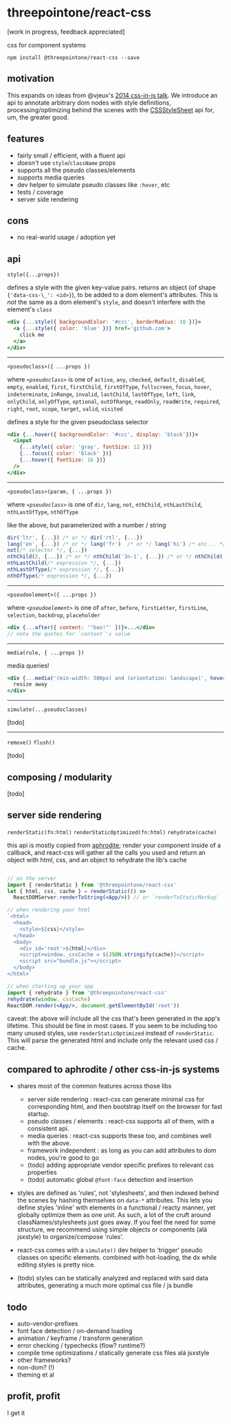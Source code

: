 # threepointone/react-css

[work in progress, feedback appreciated]

css for component systems

`npm install @threepointone/react-css --save`

motivation
---

This expands on ideas from @vjeux's [2014 css-in-js talk](https://speakerdeck.com/vjeux/react-css-in-js).
We introduce an api to annotate arbitrary dom nodes with style definitions, processing/optimizing behind the scenes
with the [CSSStyleSheet](https://developer.mozilla.org/en-US/docs/Web/API/CSSStyleSheet)
api for, um, the greater good.

features
---

- fairly small / efficient, with a fluent api
- _doesn't_ use `style`/`className` props
- supports all the pseudo classes/elements
- supports media queries
- dev helper to simulate pseudo classes like `:hover`, etc
- tests / coverage
- server side rendering

cons
---

- no real-world usage / adoption yet

api
---

`style({...props})`

defines a style with the given key-value pairs. returns an object (of shape `{'data-css-\_': <id>}`),
to be added to a dom element's attributes. This is *not* the same as a dom element's `style`,
and doesn't interfere with the element's `class`

```jsx
<div {...style({ backgroundColor: '#ccc', borderRadius: 10 })}>
  <a {...style({ color: 'blue' })} href='github.com'>
    click me
  </a>
</div>
```

---

`<pseudoclass>({ ...props })`

where _`<pseudoclass>`_ is one of `active`, `any`, `checked`, `default`, `disabled`,
`empty`, `enabled`, `first`, `firstChild`, `firstOfType`, `fullscreen`,
`focus`, `hover`, `indeterminate`, `inRange`, `invalid`, `lastChild`,
`lastOfType`, `left`, `link`, `onlyChild`, `onlyOfType`, `optional`,
`outOfRange`, `readOnly`, `readWrite`, `required`, `right`, `root`, `scope`,
`target`, `valid`, `visited`

defines a style for the given pseudoclass selector

```jsx
<div {...hover({ backgroundColor: '#ccc', display: 'block'})}>
  <input
    {...style({ color: 'gray', fontSize: 12 })}
    {...focus({ color: 'black' })}
    {...hover({ fontSize: 16 })}
  />
</div>
```

---

`<pseudoclass>(param, { ...props })`

where _`<pseudoclass>`_ is one of `dir`, `lang`, `not`, `nthChild`, `nthLastChild`,
`nthLastOfType`, `nthOfType`

like the above, but parameterized with a number / string

```jsx
dir('ltr', {...}) /* or */ dir('rtl', {...})
lang('en', {...}) /* or */ lang('fr')  /* or */ lang('hi') /* etc... */
not(/* selector */, {...})
nthChild(2, {...}) /* or */ nthChild('3n-1', {...}) /* or */ nthChild('even', {...}) /* etc... */
nthLastChild(/* expression */, {...})
nthLastOfType(/* expression */, {...})
nthOfType(/* expression */, {...})
```

---

`<pseudoelement>({ ...props })`

where _`<pseudoelement>`_ is one of `after`, `before`, `firstLetter`, `firstLine`, `selection`,
`backdrop`, `placeholder`

```jsx
<div {...after({ content: '"boo!"' })}>...</div>
// note the quotes for `content`'s value
```

---

`media(rule, { ...props })`

media queries!

```jsx
<div {...media('(min-width: 500px) and (orientation: landscape)', hover({ color: 'red' }))}>
  resize away
</div>
```

---

`simulate(...pseudoclasses)`

[todo]

---

`remove()`
`flush()`

[todo]

composing / modularity
---

[todo]

server side rendering
---

`renderStatic(fn:html)`
`renderStaticOptimized(fn:html)`
`rehydrate(cache)`

this api is mostly copied from [aphrodite](https://github.com/Khan/aphrodite);
render your component inside of a callback, and react-css will gather all
the calls you used and return an object with html, css, and an object
to rehydrate the lib's cache

```jsx

// on the server
import { renderStatic } from '@threepointone/react-css'
let { html, css, cache } = renderStatic(() =>
  ReactDOMServer.renderToString(<App/>)) // or `renderToStaticMarkup`

// when rendering your html
`<html>
  <head>
    <style>${css}</style>
  </head>
  <body>
    <div id='root'>${html}</div>
    <script>window._cssCache = ${JSON.stringify(cache)}</script>
    <script src="bundle.js"></script>
  </body>
</html>`

// when starting up your app
import { rehydrate } from '@threepointone/react-css'
rehydrate(window._cssCache)
ReactDOM.render(<App/>, document.getElementById('root'))

```

caveat: the above will include all the css that's been generated in the app's lifetime.
This should be fine in most cases. If you seem to be including too many unused styles,
use `renderStaticOptimized` instead of `renderStatic`. This will parse the generated
html and include only the relevant used css / cache.

compared to aphrodite / other css-in-js systems
---
- shares most of the common features across those libs
  - server side rendering : react-css can generate minimal css for corresponding html, and
  then bootstrap itself on the browser for fast startup.
  - pseudo classes / elements : react-css supports all of them, with a consistent api.
  - media queries : react-css supports these too, and combines well with the above.
  - framework independent : as long as you can add attributes to dom nodes, you're good to go
  - (todo) adding appropriate vendor specific prefixes to relevant css properties
  - (todo) automatic global `@font-face` detection and insertion

- styles are defined as 'rules', not 'stylesheets', and then indexed behind the scenes by
  hashing themselves on `data-*` attributes. This lets you define styles 'inline' with elements
  in a functional / reacty manner, yet globally optimize them as one unit. As such, a lot of the cruft around
  classNames/stylesheets just goes away. If you feel the need for some structure,
  we recommend using simple objects or components (alá jsxstyle) to organize/compose 'rules'.  

- react-css comes with a `simulate()` dev helper to 'trigger' pseudo classes on
specific elements. combined with hot-loading, the dx while editing styles is pretty nice.

- (todo) styles can be statically analyzed and replaced with said data attributes,
  generating a much more optimal css file / js bundle


todo
---

- auto-vendor-prefixes
- font face detection / on-demand loading
- animation / keyframe / transform generation
- error checking / typechecks (flow? runtime?)
- compile time optimizations / statically generate css files alá jsxstyle
- other frameworks?
- non-dom? (!)
- theming et al


profit, profit
---

I get it
